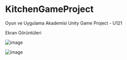 # KitchenGameProject
Oyun ve Uygulama Akademisi Unity Game Project - U121

Ekran Görüntüleri

![image](https://github.com/u-121/KitchenGameProject/assets/136181625/161f6ecd-f6f6-4f85-9415-ba71f8755f14)

![image](https://github.com/u-121/KitchenGameProject/assets/136181625/6b270e75-fa5a-4006-8cb9-feb44a39b9e5)
